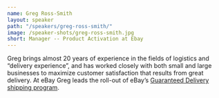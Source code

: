 ```yaml
---
name: Greg Ross-Smith
layout: speaker
path: "/speakers/greg-ross-smith/"
image: /speaker-shots/greg-ross-smith.jpg
short: Manager -- Product Activation at Ebay
---
```


Greg brings almost 20 years of experience in the fields of logistics and “delivery experience”, and has worked closely with both small and large businesses to maximize customer satisfaction that results from great delivery. At eBay Greg leads the roll-out of eBay’s [Guaranteed Delivery shipping program](http://pages.ebay.com/seller-center/shipping/guaranteed-delivery.html).
